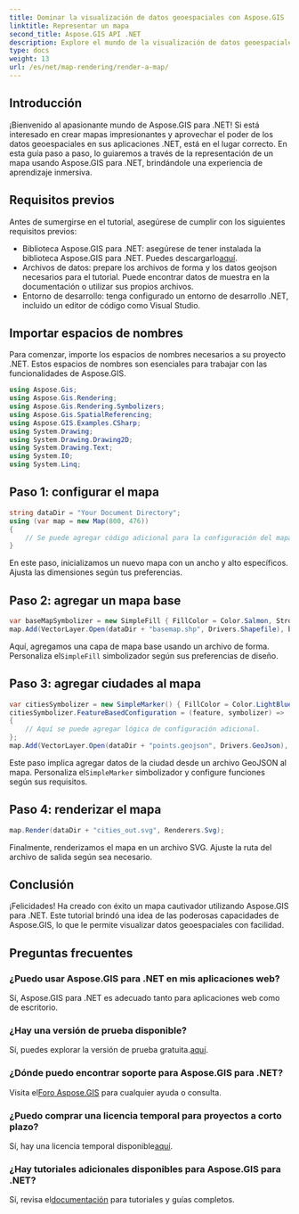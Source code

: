 ```yaml
---
title: Dominar la visualización de datos geoespaciales con Aspose.GIS
linktitle: Representar un mapa
second_title: Aspose.GIS API .NET
description: Explore el mundo de la visualización de datos geoespaciales con Aspose.GIS para .NET. Crea mapas impresionantes sin esfuerzo. ¡Descargar ahora! #Aspose #SIG
type: docs
weight: 13
url: /es/net/map-rendering/render-a-map/
---
```

## Introducción
¡Bienvenido al apasionante mundo de Aspose.GIS para .NET! Si está interesado en crear mapas impresionantes y aprovechar el poder de los datos geoespaciales en sus aplicaciones .NET, está en el lugar correcto. En esta guía paso a paso, lo guiaremos a través de la representación de un mapa usando Aspose.GIS para .NET, brindándole una experiencia de aprendizaje inmersiva.
## Requisitos previos
Antes de sumergirse en el tutorial, asegúrese de cumplir con los siguientes requisitos previos:
-  Biblioteca Aspose.GIS para .NET: asegúrese de tener instalada la biblioteca Aspose.GIS para .NET. Puedes descargarlo[aquí](https://releases.aspose.com/gis/net/).
- Archivos de datos: prepare los archivos de forma y los datos geojson necesarios para el tutorial. Puede encontrar datos de muestra en la documentación o utilizar sus propios archivos.
- Entorno de desarrollo: tenga configurado un entorno de desarrollo .NET, incluido un editor de código como Visual Studio.
## Importar espacios de nombres
Para comenzar, importe los espacios de nombres necesarios a su proyecto .NET. Estos espacios de nombres son esenciales para trabajar con las funcionalidades de Aspose.GIS.
```csharp
using Aspose.Gis;
using Aspose.Gis.Rendering;
using Aspose.Gis.Rendering.Symbolizers;
using Aspose.Gis.SpatialReferencing;
using Aspose.GIS.Examples.CSharp;
using System.Drawing;
using System.Drawing.Drawing2D;
using System.Drawing.Text;
using System.IO;
using System.Linq;
```
## Paso 1: configurar el mapa
```csharp
string dataDir = "Your Document Directory";
using (var map = new Map(800, 476))
{
    // Se puede agregar código adicional para la configuración del mapa aquí.
}
```
En este paso, inicializamos un nuevo mapa con un ancho y alto específicos. Ajusta las dimensiones según tus preferencias.
## Paso 2: agregar un mapa base
```csharp
var baseMapSymbolizer = new SimpleFill { FillColor = Color.Salmon, StrokeWidth = 0.75 };
map.Add(VectorLayer.Open(dataDir + "basemap.shp", Drivers.Shapefile), baseMapSymbolizer);
```
 Aquí, agregamos una capa de mapa base usando un archivo de forma. Personaliza el`SimpleFill` simbolizador según sus preferencias de diseño.
## Paso 3: agregar ciudades al mapa
```csharp
var citiesSymbolizer = new SimpleMarker() { FillColor = Color.LightBlue };
citiesSymbolizer.FeatureBasedConfiguration = (feature, symbolizer) =>
{
    // Aquí se puede agregar lógica de configuración adicional.
};
map.Add(VectorLayer.Open(dataDir + "points.geojson", Drivers.GeoJson), citiesSymbolizer);
```
 Este paso implica agregar datos de la ciudad desde un archivo GeoJSON al mapa. Personaliza el`SimpleMarker` simbolizador y configure funciones según sus requisitos.
## Paso 4: renderizar el mapa
```csharp
map.Render(dataDir + "cities_out.svg", Renderers.Svg);
```
Finalmente, renderizamos el mapa en un archivo SVG. Ajuste la ruta del archivo de salida según sea necesario.
## Conclusión
¡Felicidades! Ha creado con éxito un mapa cautivador utilizando Aspose.GIS para .NET. Este tutorial brindó una idea de las poderosas capacidades de Aspose.GIS, lo que le permite visualizar datos geoespaciales con facilidad.
## Preguntas frecuentes
### ¿Puedo usar Aspose.GIS para .NET en mis aplicaciones web?
Sí, Aspose.GIS para .NET es adecuado tanto para aplicaciones web como de escritorio.
### ¿Hay una versión de prueba disponible?
Sí, puedes explorar la versión de prueba gratuita.[aquí](https://releases.aspose.com/).
### ¿Dónde puedo encontrar soporte para Aspose.GIS para .NET?
 Visita el[Foro Aspose.GIS](https://forum.aspose.com/c/gis/33) para cualquier ayuda o consulta.
### ¿Puedo comprar una licencia temporal para proyectos a corto plazo?
 Sí, hay una licencia temporal disponible[aquí](https://purchase.aspose.com/temporary-license/).
### ¿Hay tutoriales adicionales disponibles para Aspose.GIS para .NET?
 Sí, revisa el[documentación](https://reference.aspose.com/gis/net/) para tutoriales y guías completos.